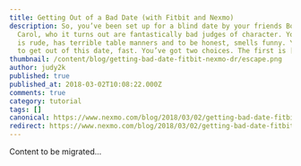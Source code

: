 ```yaml
---
title: Getting Out of a Bad Date (with Fitbit and Nexmo)
description: So, you’ve been set up for a blind date by your friends Bob and
  Carol, who it turns out are fantastically bad judges of character. Your date
  is rude, has terrible table manners and to be honest, smells funny. You need
  to get out of this date, fast. You’ve got two choices. The first is […]
thumbnail: /content/blog/getting-bad-date-fitbit-nexmo-dr/escape.png
author: judy2k
published: true
published_at: 2018-03-02T10:08:22.000Z
comments: true
category: tutorial
tags: []
canonical: https://www.nexmo.com/blog/2018/03/02/getting-bad-date-fitbit-nexmo-dr
redirect: https://www.nexmo.com/blog/2018/03/02/getting-bad-date-fitbit-nexmo-dr
---
```


Content to be migrated...
